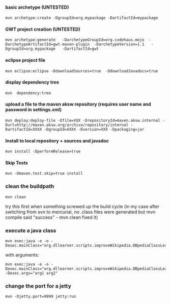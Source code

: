 

#### basic archetype (UNTESTED) ####
```
mvn archetype:create -DgroupId=org.mypackage -DartifactId=mypackage
```

#### GWT project creation (UNTESTED) ####
```
mvn archetype:generate   -DarchetypeGroupId=org.codehaus.mojo  -DarchetypeArtifactId=gwt-maven-plugin  -DarchetypeVersion=1.1   -DgroupId=org.mypackage   -DartifactId=gwt
```

#### eclipse project file ####
```
mvn eclipse:eclipse -DdownloadSources=true  -DdownloadJavadocs=true
```

#### display dependency tree ####
```
mvn  dependency:tree
```

#### upload a file to the maven aksw repository (requires user name and password in settings.xml) ####
```
mvn deploy:deploy-file -Dfile=XXX -DrepositoryId=maven.aksw.internal -Durl=http://maven.aksw.org/archiva/repository/internal -DartifactId=XXXX -DgroupId=XXXX -Dversion=XXX -Dpackaging=jar
```

#### Install to local repository + sources and javadoc ####
```
mvn install -DperformRelease=true 
```

#### Skip Tests ####
```
mvn -Dmaven.test.skip=true install
```

### clean the buildpath ###
```
mvn clean
```
try this first when something screwed up the build cycle (in my case after switching from svn to mercurial, no .class files were generated but mvn compile said "success" - mvn clean fixed it)

### execute a java class ###
```
mvn exec:java -e -o -Dexec.mainClass="org.dllearner.scripts.improveWikipedia.DBpediaClassLearnerCELOE"
```
with arguments:
```
mvn exec:java -e -o -Dexec.mainClass="org.dllearner.scripts.improveWikipedia.DBpediaClassLearnerCELOE" -Dexec.args="arg1 arg2"
```


### change the port for a jetty ###
```
mvn -Djetty.port=9999 jetty:run
```